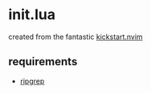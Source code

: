 # init.lua

created from the fantastic [kickstart.nvim](https://github.com/nvim-lua/kickstart.nvim)

## requirements

- [ripgrep](https://github.com/BurntSushi/ripgrep)
